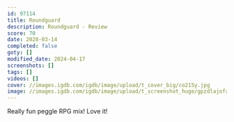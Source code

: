 ```yaml
---
id: 97114
title: Roundguard
description: Roundguard - Review
score: 70
date: 2020-03-14
completed: false
goty: []
modified_date: 2024-04-17
screenshots: []
tags: []
videos: []
cover: //images.igdb.com/igdb/image/upload/t_cover_big/co215y.jpg
image: //images.igdb.com/igdb/image/upload/t_screenshot_huge/gpzdlajofaueikbegiqz.jpg
---
```

Really fun peggle RPG mix! Love it!